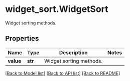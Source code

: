# widget_sort.WidgetSort

Widget sorting methods.
## Properties
Name | Type | Description | Notes
------------ | ------------- | ------------- | -------------
**value** | **str** | Widget sorting methods. | 

[[Back to Model list]](../README.md#documentation-for-models) [[Back to API list]](../README.md#documentation-for-api-endpoints) [[Back to README]](../README.md)


